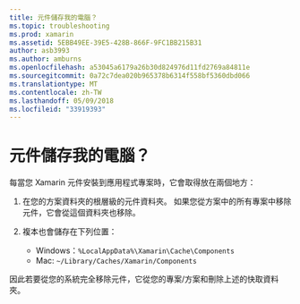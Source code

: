 ```yaml
---
title: 元件儲存我的電腦？
ms.topic: troubleshooting
ms.prod: xamarin
ms.assetid: 5EBB49EE-39E5-428B-866F-9FC1BB215B31
author: asb3993
ms.author: amburns
ms.openlocfilehash: a53045a6179a26b30d824976d11fd2769a84811e
ms.sourcegitcommit: 0a72c7dea020b965378b6314f558bf5360dbd066
ms.translationtype: MT
ms.contentlocale: zh-TW
ms.lasthandoff: 05/09/2018
ms.locfileid: "33919393"
---
```

# <a name="where-are-the-components-stored-on-my-machine"></a>元件儲存我的電腦？

每當您 Xamarin 元件安裝到應用程式專案時，它會取得放在兩個地方：

1. 在您的方案資料夾的根層級的元件資料夾。 如果您從方案中的所有專案中移除元件，它會從這個資料夾也移除。

2. 複本也會儲存在下列位置：
    - Windows：`%LocalAppData%\Xamarin\Cache\Components`
    - Mac: `~/Library/Caches/Xamarin/Components`

因此若要從您的系統完全移除元件，它從您的專案/方案和刪除上述的快取資料夾。
